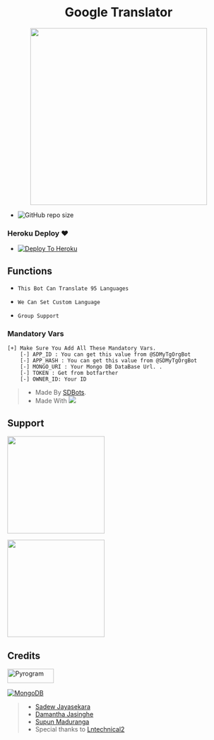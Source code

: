 <h1 align="center"><b><b> Google Translator </b></b></h1>

<p align="center"><a href="https://t.me/SDBOTz"><img src="https://telegra.ph/file/d317b62a823434ddde37b.png" width="400"></a></p>
<p align="center">

- ![GitHub repo size](https://img.shields.io/github/repo-size/Sadew451/Google-Translator?label=Repo%20Size)

### Heroku Deploy ❤️

- [![Deploy To Heroku](https://www.herokucdn.com/deploy/button.svg)](https://github.com/Sadew451/Google-Translator)

## Functions

- `This Bot Can Translate 95 Languages`

- `We Can Set Custom Language`

- `Group Support`

### Mandatory Vars 
```
[+] Make Sure You Add All These Mandatory Vars. 
    [-] APP_ID : You can get this value from @SDMyTgOrgBot
    [-] APP_HASH : You can get this value from @SDMyTgOrgBot
    [-] MONGO_URI : Your Mongo DB DataBase Url. .
    [-] TOKEN : Get from botfarther
    [-] OWNER_ID: Your ID
```
> - Made By [SDBots](https://t.me/SDBOTs_Inifinity).
> - Made With <a href="https://www.python.org"><img src="https://img.icons8.com/color/48/000000/python--v1.png"/></a>

## Support
   <a href="https://t.me/SDBOTs_Inifinity"><img src="https://img.shields.io/badge/Channel%20Support%3F-yes-green?&style=flat-square?&logo=telegram" width=220px></a></p>
   <a href="https://t.me/SDBOTz"><img src="https://img.shields.io/badge/Group%20Support%3F-yes-green?&style=flat-square?&logo=telegram" width=220px></a></p>

## Credits

<p align="left">
  <a href="https://github.com/pyrogram/pyrogram">
    <img alt="Pyrogram" src ="https://i.imgur.com/BOgY9ai.png" width="104.75" height="32"/>
  </a>
</p>

<p align="left">
  <a href="https://docs.mongodb.com">
    <img alt="MongoDB" src ="https://img.shields.io/badge/MongoDB-%234ea94b.svg?&style=for-the-badge&logo=mongodb&logoColor=white"/>
  </a>
</p>

> - [Sadew Jayasekara](https://github.com/Sadew451) 
> - [Damantha Jasinghe](https://github.com/Damantha126)
> - [Supun Maduranga](https://github.com/YoutubeSlgeekShow)
> - Special thanks to [Lntechnical2](https://github.com/lntechnical2) 
